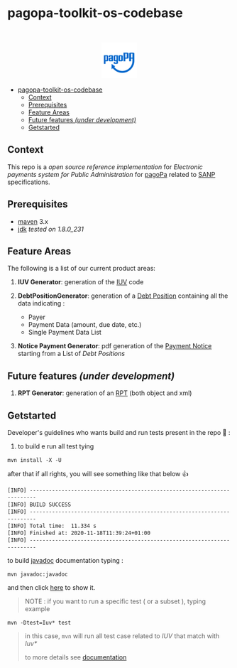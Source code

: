 # pagopa-toolkit-os-codebase

<!-- PROJECT LOGO -->
<br />
<p align="center">
  <a href="https://github.com/pagopa/pagopa-api">
    <img src="resources/media/pagopa-logo.png" alt="Logo" width="80" height="80">
  </a>
</p>


- [pagopa-toolkit-os-codebase](#pagopa-toolkit-os-codebase)
  - [Context](#context)
  - [Prerequisites](#prerequisites)
  - [Feature Areas](#feature-areas)
  - [Future features _(under development)_](#future-features-under-development)
  - [Getstarted](#getstarted)
## Context

This repo is a _open source reference implementation_ for _Electronic payments system for Public Administration_ for [pagoPa](https://www.pagopa.gov.it/it/pagopa/) related to [SANP](https://docs.italia.it/italia/pagopa/pagopa-specifichepagamenti-docs/it/stabile/index.html) specifications.


## Prerequisites

- [maven](https://maven.apache.org/) 3.x
- [jdk](https://www.oracle.com/it/java/technologies/javase/javase-jdk8-downloads.html) _tested on 1.8.0_231_

## Feature Areas
The following is a list of our current product areas:

1) **IUV Generator**: generation of the [IUV](https://docs.italia.it/italia/pagopa/pagopa-codici-docs/it/stabile/_docs/Capitolo2.html#punti-di-generazione-del-codice-iuv) code 
2) **DebtPositionGenerator**: generation of a [Debt Position](https://docs.italia.it/italia/pagopa/pagopa-specifichepagamenti-docs/it/stabile/_docs/SANP_2.2_Sez2_Cap02_GestionePosizioneDebitoria.html#) containing all the data indicating :
   - Payer
   - Payment Data (amount, due date, etc.)
   - Single Payment Data List

3) **Notice Payment Generator**: pdf generation of the [Payment Notice](https://docs.italia.it/italia/pagopa/pagopa-specifichepagamenti-docs/it/stabile/_docs/SANP_2.2_Sez3_Cap08_ModelloDati.html#avviso-digitale) starting from a List of _Debt Positions_

## Future features _(under development)_
1) **RPT Generator**: generation of an [RPT](https://docs.italia.it/italia/pagopa/pagopa-specifichepagamenti-docs/it/stabile/_docs/SANP_2.2_Sez3_Cap08_ModelloDati.html#richiesta-di-pagamento-telematica-rpt) (both object and xml)


##  Getstarted

Developer's guidelines who wants build and run tests present in the repo 🚀 :

1. to build e run all test tying 

```
mvn install -X -U
```

after that if all rights, you will see something like that below 👍

```
[INFO] ------------------------------------------------------------------------
[INFO] BUILD SUCCESS
[INFO] ------------------------------------------------------------------------
[INFO] Total time:  11.334 s
[INFO] Finished at: 2020-11-18T11:39:24+01:00
[INFO] ------------------------------------------------------------------------
```
to build [javadoc](https://www.oracle.com/technical-resources/articles/java/javadoc-tool.html) documentation typing : 

```
mvn javadoc:javadoc
```

and then click [here](file://target/site/apidocs/index.html) to show it.

> NOTE : if you want to run a specific test ( or a subset ), typing example 
```
mvn -Dtest=Iuv* test
```
> in this case, `mvn` will run all test case related to *IUV* that match with _Iuv*_
> 
> to more details see [documentation](https://maven.apache.org/plugins-archives/maven-surefire-plugin-2.12.4/examples/single-test.html)
